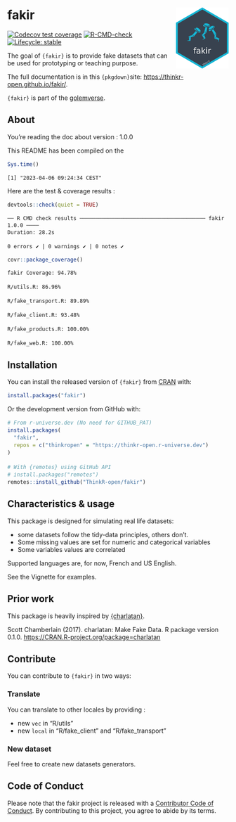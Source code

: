 
<!-- README.md is generated from README.Rmd. Please edit that file -->

# fakir <img src="man/figures/logo.png" align="right" alt="" width="120" />

<!-- badges: start -->

[![Codecov test
coverage](https://codecov.io/gh/ThinkR-open/fakir/branch/master/graph/badge.svg)](https://app.codecov.io/gh/ThinkR-open/fakir?branch=master)
[![R-CMD-check](https://github.com/ThinkR-open/fakir/actions/workflows/R-CMD-check.yaml/badge.svg)](https://github.com/ThinkR-open/fakir/actions/workflows/R-CMD-check.yaml)
[![Lifecycle:
stable](https://img.shields.io/badge/lifecycle-stable-brightgreen.svg)](https://lifecycle.r-lib.org/articles/stages.html#stable)
<!-- badges: end -->

The goal of `{fakir}` is to provide fake datasets that can be used for
prototyping or teaching purpose.

The full documentation is in this `{pkgdown}`site:
<https://thinkr-open.github.io/fakir/>.

`{fakir}` is part of the [golemverse](https://golemverse.org/).

## About

You’re reading the doc about version : 1.0.0

This README has been compiled on the

``` r
Sys.time()
```

    [1] "2023-04-06 09:24:34 CEST"

Here are the test & coverage results :

``` r
devtools::check(quiet = TRUE)
```

    ── R CMD check results ──────────────────────────────────────── fakir 1.0.0 ────
    Duration: 28.2s

    0 errors ✔ | 0 warnings ✔ | 0 notes ✔

``` r
covr::package_coverage()
```

    fakir Coverage: 94.78%

    R/utils.R: 86.96%

    R/fake_transport.R: 89.89%

    R/fake_client.R: 93.48%

    R/fake_products.R: 100.00%

    R/fake_web.R: 100.00%

## Installation

You can install the released version of `{fakir}` from
[CRAN](https://CRAN.R-project.org) with:

``` r
install.packages("fakir")
```

Or the development version from GitHub with:

``` r
# From r-universe.dev (No need for GITHUB_PAT)
install.packages(
  "fakir",
  repos = c("thinkropen" = "https://thinkr-open.r-universe.dev")
)

# With {remotes} using GitHub API
# install.packages("remotes")
remotes::install_github("ThinkR-open/fakir")
```

## Characteristics & usage

This package is designed for simulating real life datasets:

- some datasets follow the tidy-data principles, others don’t.
- Some missing values are set for numeric and categorical variables
- Some variables values are correlated

Supported languages are, for now, French and US English.

See the Vignette for examples.

## Prior work

This package is heavily inspired by
[{charlatan}](https://github.com/ropensci/charlatan).

Scott Chamberlain (2017). charlatan: Make Fake Data. R package version
0.1.0. <https://CRAN.R-project.org/package=charlatan>

## Contribute

You can contribute to `{fakir}` in two ways:

### Translate

You can translate to other locales by providing :

- new `vec` in “R/utils”
- new `local` in “R/fake_client” and “R/fake_transport”

### New dataset

Feel free to create new datasets generators.

## Code of Conduct

Please note that the fakir project is released with a [Contributor Code
of
Conduct](https://www.contributor-covenant.org/version/2/1/code_of_conduct/).
By contributing to this project, you agree to abide by its terms.
